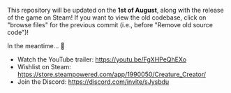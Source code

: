 This repository will be updated on the **1st of August**, along with the release of the game on Steam! If you want to view the old codebase, click on "browse files" for the previous commit (i.e., before "Remove old source code")!

In the meantime... 👀
- Watch the YouTube trailer: https://youtu.be/FgXHPeQhEXo
- Wishlist on Steam: https://store.steampowered.com/app/1990050/Creature_Creator/
- Join the Discord: https://discord.com/invite/sJysbdu
